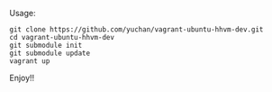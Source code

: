 Usage:

    git clone https://github.com/yuchan/vagrant-ubuntu-hhvm-dev.git
    cd vagrant-ubuntu-hhvm-dev
    git submodule init
    git submodule update
    vagrant up

Enjoy!!

    
